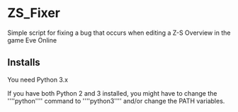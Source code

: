 # ZS_Fixer
Simple script for fixing a bug that occurs when editing a Z-S Overview in the game Eve Online

## Installs
You need Python 3.x

If you have both Python 2 and 3 installed, you might have to change the
''''python'''' command to ''''python3'''' and/or change the PATH variables.
